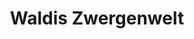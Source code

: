---
title: "Waldis Zwergenwelt"
url: /golling-an-der-salzach/waldis-zwergenwelt/
shop: Spielzeug
---